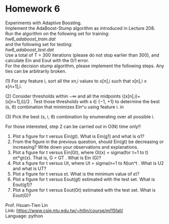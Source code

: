 # Homework 6

Experiments with Adaptive Boosting. </br>
Implement the AdaBoost-Stump algorithm as introduced in Lecture 208. Run the algorithm on the following set for training: </br>
*hw6_adaboost_train.dat* </br>
and the following set for testing: </br>
*hw6_adaboost_test.dat* </br>
Use a total of T = 300 iterations (please do not stop earlier than 300), and calculate Ein and Eout with the 0/1 error. </br>
For the decision stump algorithm, please implement the following steps. Any ties can be arbitrarily broken. </br>

(1) For any feature i, sort all the xn,i values to x[n],i such that x[n],i ≤ x[n+1],i.

(2) Consider thresholds within −∞ and all the midpoints ((x[n],i)+(x[n+1],i))/2 . Test those thresholds with s ∈ {−1, +1} to determine the best (s, θ) combination that minimizes Ein^u using feature i. in

(3) Pick the best (s, i, θ) combination by enumerating over all possible i.

For those interested, step 2 can be carried out in O(N) time only!! </br>
1. Plot a figure for t versus Ein(gt). What is Ein(g1) and what is α1? </br>
2. From the figure in the previous question, should Ein(gt) be decreasing or increasing? Write down your observations and explanations. </br>
3. Plot a figure for t versus Ein(Gt), where Gt(x) =  sigma(for τ=1 to t) ατ*gτ(x). That is, G = GT . What is Ein (G)? </br>
4. Plot a figure for t versus Ut, where Ut = sigma(n=1 to N)un^t . What is U2 and what is UT? </br>
5. Plot a figure for t versus εt. What is the minimum value of εt? </br>
6. Plot a figure for t versus Eout(gt) estimated with the test set. What is Eout(g1)? </br>
7. Plot a figure for t versus Eout(Gt) estimated with the test set. What is Eout(G)? </br>

Prof. Hsuan-Tien Lin <br />
Link: https://www.csie.ntu.edu.tw/~htlin/course/ml15fall/ <br />
Language: python <br />
